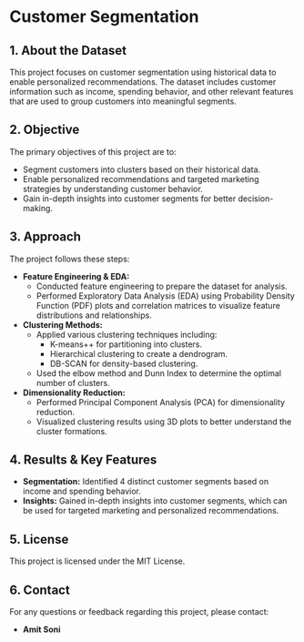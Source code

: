 # Customer Segmentation

## 1. About the Dataset
This project focuses on customer segmentation using historical data to enable personalized recommendations. The dataset includes customer information such as income, spending behavior, and other relevant features that are used to group customers into meaningful segments.

## 2. Objective
The primary objectives of this project are to:
- Segment customers into clusters based on their historical data.
- Enable personalized recommendations and targeted marketing strategies by understanding customer behavior.
- Gain in-depth insights into customer segments for better decision-making.

## 3. Approach
The project follows these steps:
- **Feature Engineering & EDA:**
  - Conducted feature engineering to prepare the dataset for analysis.
  - Performed Exploratory Data Analysis (EDA) using Probability Density Function (PDF) plots and correlation matrices to visualize feature distributions and relationships.
- **Clustering Methods:**
  - Applied various clustering techniques including:
    - K-means++ for partitioning into clusters.
    - Hierarchical clustering to create a dendrogram.
    - DB-SCAN for density-based clustering.
  - Used the elbow method and Dunn Index to determine the optimal number of clusters.
- **Dimensionality Reduction:**
  - Performed Principal Component Analysis (PCA) for dimensionality reduction.
  - Visualized clustering results using 3D plots to better understand the cluster formations.

## 4. Results & Key Features
- **Segmentation:** Identified 4 distinct customer segments based on income and spending behavior.
- **Insights:** Gained in-depth insights into customer segments, which can be used for targeted marketing and personalized recommendations.

## 5. License
This project is licensed under the MIT License.

## 6. Contact
For any questions or feedback regarding this project, please contact:
- **Amit Soni**
